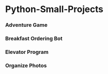 # Python-Small-Projects

### Adventure Game 

### Breakfast Ordering Bot 

###  Elevator Program

### Organize Photos

